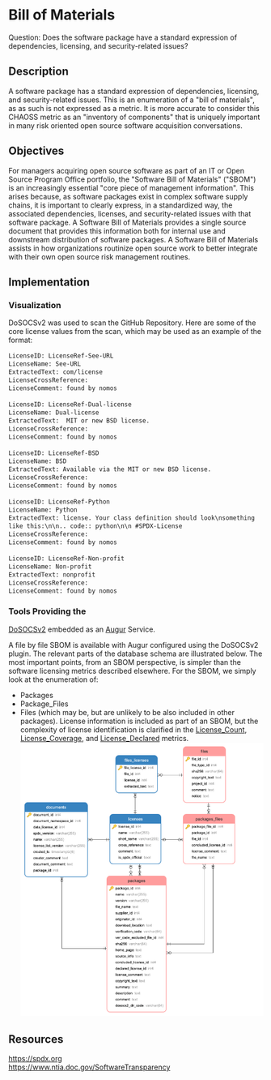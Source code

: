 # Bill of Materials

Question: Does the software package have a standard expression of dependencies, licensing, and security-related issues?

## Description
A software package has a standard expression of dependencies, licensing, and security-related issues. This is an enumeration of a "bill of materials", as as such is not expressed as a metric. It is more accurate to consider this CHAOSS metric as an "inventory of components" that is uniquely important in many risk oriented open source software acquisition conversations.

## Objectives
For managers acquiring open source software as part of an IT or Open Source Program Office portfolio, the "Software Bill of Materials" ("SBOM") is an increasingly essential "core piece of management information".  This arises because, as software packages exist in complex software supply chains, it is important to clearly express, in a standardized way, the associated dependencies, licenses, and security-related issues with that software package. A Software Bill of Materials provides a single source document that provides this information both for internal use and downstream distribution of software packages. A Software Bill of Materials assists in how organizations routinize open source work to better integrate with their own open source risk management routines.

## Implementation

### Visualization
DoSOCSv2 was used to scan the GitHub Repository. Here are some of the core license values from the scan, which may be used as an example of the format:
```
LicenseID: LicenseRef-See-URL
LicenseName: See-URL
ExtractedText: com/license
LicenseCrossReference:
LicenseComment: found by nomos

LicenseID: LicenseRef-Dual-license
LicenseName: Dual-license
ExtractedText:  MIT or new BSD license.
LicenseCrossReference:
LicenseComment: found by nomos

LicenseID: LicenseRef-BSD
LicenseName: BSD
ExtractedText: Available via the MIT or new BSD license.
LicenseCrossReference:
LicenseComment: found by nomos

LicenseID: LicenseRef-Python
LicenseName: Python
ExtractedText: license. Your class definition should look\nsomething like this:\n\n.. code:: python\n\n #SPDX-License
LicenseCrossReference:
LicenseComment: found by nomos

LicenseID: LicenseRef-Non-profit
LicenseName: Non-profit
ExtractedText: nonprofit
LicenseCrossReference:
LicenseComment: found by nomos
```

### Tools Providing the 
[DoSOCSv2](https://github.com/DoSOCSv2/DoSOCSv2) embedded as an [Augur](https://github.com/chaoss/augur) Service.

A file by file SBOM is available with Augur configured using the DoSOCSv2 plugin.  The relevant parts of the database schema are illustrated below. The most important points, from an SBOM perspective, is simpler than the software licensing metrics described elsewhere.  For the SBOM, we simply look at the enumeration of:
* Packages
* Package_Files
* Files (which may be, but are unlikely to be also included in other packages).
License information is included as part of an SBOM, but the complexity of license identification is clarified in the [License_Count](https://github.com/chaoss/wg-risk/blob/master/metrics/License_Count.md), [License_Coverage](https://github.com/chaoss/wg-risk/blob/master/metrics/License_Coverage.md), and [License_Declared](https://github.com/chaoss/wg-risk/blob/master/metrics/License_Declared.md) metrics.
![SBOM](images/SBOM.png)

## Resources
https://spdx.org  
https://www.ntia.doc.gov/SoftwareTransparency  
